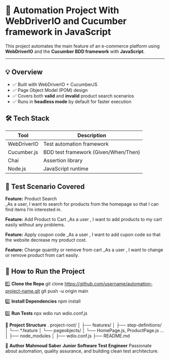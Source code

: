 # 🛒 Automation Project With WebDriverIO and Cucumber framework in JavaScript 

This project automates the main feature of an e-commerce platform using **WebDriverIO** and the **Cucumber BDD framework** with **JavaScript**.

---

## 💡 Overview

- ✅ Built with WebDriverIO + CucumberJS
- ✅ Page Object Model (POM) design
- ✅ Covers both **valid** and **invalid** product search scenarios
- ✅ Runs in **headless mode** by default for faster execution

## 🛠️ Tech Stack

| Tool         | Description                              |
|--------------|------------------------------------------|
| WebDriverIO  | Test automation framework                |
| Cucumber.js  | BDD test framework (Given/When/Then)     |
| Chai         | Assertion library                        |
| Node.js      | JavaScript runtime                       |


## 🧪 Test Scenario Covered

**Feature:** Product Search  
_As a user, I want to search for products from the homepage so that I can find items I’m interested in.

**Feature:** Add Product to Cart 
_As a user , I want to add products to my cart easily without any problems.

**Feature:** Apply coupon code
_As a user , I want to add cupon code so that the website decrease my product cost.

**Feature:** Change quantity or remove from cart
_As a user , I want to change or remove product from cart easily.

## 🚀 How to Run the Project



1️⃣ **Clone the Repo**
git clone https://github.com/username/automation-project-name.git
git push -u origin main


2️⃣ **Install Dependencies**
npm install
               
3️⃣ **Run Tests**
npx wdio run wdio.conf.js


🧱 **Project Structure**
.
project-root/
│
├── features/
│   ├── step-definitions/
│   └── *.feature
│   └── pageobjects/
│       └── HomePage.js, ProductPage.js ...
│
├── node_modules
│
├── wdio.conf.js
├── README.md

👤 **Author**
**Mahmoud Saber**
**Junior Software Test Engineer**
Passionate about automation, quality assurance, and building clean test architecture.
